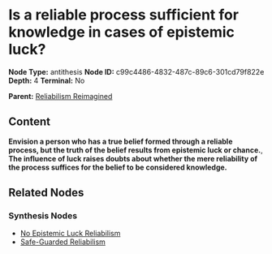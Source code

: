# Is a reliable process sufficient for knowledge in cases of epistemic luck?

**Node Type:** antithesis
**Node ID:** c99c4486-4832-487c-89c6-301cd79f822e
**Depth:** 4
**Terminal:** No

**Parent:** [Reliabilism Reimagined](reliabilism-reimagined-synthesis-7bf445fd-16f9-43e7-86f0-b530a799ea5b.md)

## Content

**Envision a person who has a true belief formed through a reliable process, but the truth of the belief results from epistemic luck or chance.**, **The influence of luck raises doubts about whether the mere reliability of the process suffices for the belief to be considered knowledge.**

## Related Nodes

### Synthesis Nodes

- [No Epistemic Luck Reliabilism](no-epistemic-luck-reliabilism-synthesis-046521b4-16a6-4c5c-bf42-b15dc87bb789.md)
- [Safe-Guarded Reliabilism](safe-guarded-reliabilism-synthesis-15baeb29-44af-464c-8b30-75c18c27c7f3.md)
